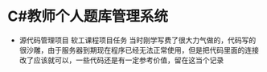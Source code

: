 ﻿# C#教师个人题库管理系统
- 源代码管理项目
软工课程项目任务
当时刚学写费了很大力气做的，代码写的很沙雕，由于服务器到期现在程序已经无法正常使用，但是把代码里面的连接改了应该就可以，一些代码还是有一定参考价值，留在这当个记录
